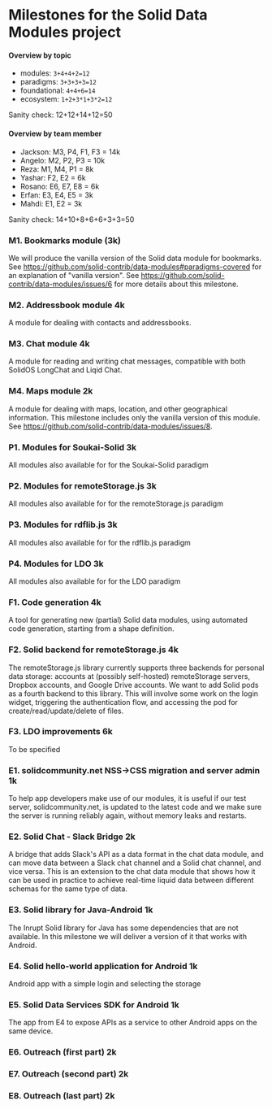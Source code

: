 # Milestones for the Solid Data Modules project
#### Overview by topic
* modules: `3+4+4+2=12`
* paradigms: `3+3+3+3=12`
* foundational: `4+4+6=14`
* ecosystem: `1+2+3*1+3*2=12`

Sanity check: 12+12+14+12=50

#### Overview by team member
* Jackson: M3, P4, F1, F3 = 14k
* Angelo: M2, P2, P3 = 10k
* Reza: M1, M4, P1 = 8k
* Yashar: F2, E2 = 6k
* Rosano: E6, E7, E8 = 6k
* Erfan: E3, E4, E5 = 3k
* Mahdi: E1, E2 = 3k

Sanity check: 14+10+8+6+6+3+3=50
  
### M1. Bookmarks module (3k)
We will produce the vanilla version of the Solid data module for bookmarks.
See https://github.com/solid-contrib/data-modules#paradigms-covered for an explanation of "vanilla version".
See https://github.com/solid-contrib/data-modules/issues/6 for more details about this milestone.

### M2. Addressbook module 4k
A module for dealing with contacts and addressbooks.

### M3. Chat module 4k
A module for reading and writing chat messages, compatible with both SolidOS LongChat and Liqid Chat.

### M4. Maps module 2k
A module for dealing with maps, location, and other geographical information. This milestone includes only the vanilla version of this module.
See https://github.com/solid-contrib/data-modules/issues/8.

### P1. Modules for Soukai-Solid 3k
All modules also available for for the Soukai-Solid paradigm

### P2. Modules for remoteStorage.js 3k
All modules also available for for the remoteStorage.js paradigm

### P3. Modules for rdflib.js 3k
All modules also available for for the rdflib.js paradigm

### P4. Modules for LDO 3k
All modules also available for for the LDO paradigm

### F1. Code generation 4k
A tool for generating new (partial) Solid data modules, using automated code generation, starting from a shape definition.

### F2. Solid backend for remoteStorage.js 4k
The remoteStorage.js library currently supports three backends for personal data storage: accounts at (possibly self-hosted) remoteStorage servers, Dropbox accounts,
and Google Drive accounts. We want to add Solid pods as a fourth backend to this library. This will involve some work on the login widget,
triggering the authentication flow, and accessing the pod for create/read/update/delete of files.

### F3. LDO improvements 6k
To be specified

### E1. solidcommunity.net NSS->CSS migration and server admin 1k
To help app developers make use of our modules, it is useful if our test server, solidcommunity.net, is updated to the latest code and we make sure
the server is running reliably again, without memory leaks and restarts.

### E2. Solid Chat - Slack Bridge 2k
A bridge that adds Slack's API as a data format in the chat data module, and can move data between a Slack chat channel and a Solid chat channel,
and vice versa. This is an extension to the chat data module that shows how it can be used in practice to achieve real-time liquid data between
different schemas for the same type of data.

### E3. Solid library for Java-Android 1k
The Inrupt Solid library for Java has some dependencies that are not available. In this milestone we will deliver a version of it that works with Android.

### E4. Solid hello-world application for Android 1k
Android app with a simple login and selecting the storage

### E5. Solid Data Services SDK for Android 1k
The app from E4 to expose APIs as a service to other Android apps on the same device.

### E6. Outreach (first part) 2k
### E7. Outreach (second part) 2k
### E8. Outreach (last part) 2k
